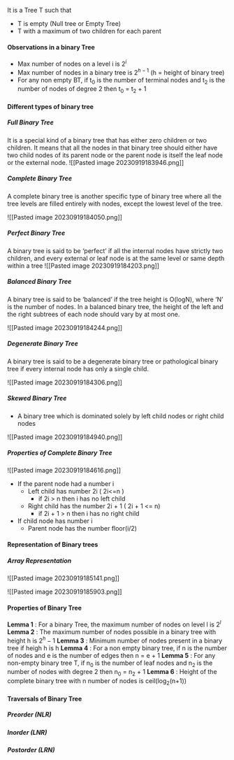 It is a Tree T such that
- T is empty (Null tree or Empty Tree)
- T with a maximum of two children for each parent

#### Observations in a binary Tree
- Max number of nodes on a level i is 2$^i$  
- Max number of nodes in a binary tree is 2$^{h-1}$ (h = height of binary tree) 
- For any non empty BT, if t$_0$ is the number of terminal nodes and t$_2$ is the number of nodes of degree 2 then t$_0$ = t$_2$ + 1

#### Different types of binary tree
##### Full Binary Tree
It is a special kind of a binary tree that has either zero children or two children. It means that all the nodes in that binary tree should either have two child nodes of its parent node or the parent node is itself the leaf node or the external node.
![[Pasted image 20230919183946.png]]


##### Complete Binary Tree
A complete binary tree is another specific type of binary tree where all the tree levels are filled entirely with nodes, except the lowest level of the tree.

![[Pasted image 20230919184050.png]]

##### **Perfect Binary Tree**

A binary tree is said to be ‘perfect’ if all the internal nodes have strictly two children, and every external or leaf node is at the same level or same depth within a tree
![[Pasted image 20230919184203.png]]

##### Balanced Binary Tree
A binary tree is said to be ‘balanced’ if the tree height is O(logN), where ‘N’ is the number of nodes. In a balanced binary tree, the height of the left and the right subtrees of each node should vary by at most one.

![[Pasted image 20230919184244.png]]


##### **Degenerate Binary Tree** 

A binary tree is said to be a degenerate binary tree or pathological binary tree if every internal node has only a single child.

![[Pasted image 20230919184306.png]]

##### Skewed Binary Tree
* A binary tree which is dominated solely by left child nodes or right child nodes 

![[Pasted image 20230919184940.png]]

##### Properties of Complete Binary Tree
![[Pasted image 20230919184616.png]]

- If the parent node had a number i 
	- Left child has number 2i ( 2i<=n )
		- if 2i > n then i has no left child
	- Right child has the number 2i + 1 ( 2i + 1 <= n)
		- if 2i + 1 > n then i has no right child
- If child node has number i 
	- Parent node has the number floor(i/2)



#### Representation of Binary trees

##### Array Representation
![[Pasted image 20230919185141.png]]

![[Pasted image 20230919185903.png]]


#### Properties of Binary Tree
**Lemma 1** : For a binary Tree, the maximum number of nodes on level l is 2$^l$
**Lemma 2** : The maximum number of nodes possible in a binary tree with height h is 2$^h-1$
**Lemma 3** : Minimum number of nodes present in a binary tree if heigh h is h
**Lemma 4** : For a non empty binary tree, if n is the number of nodes and e is the number of edges then n = e + 1
**Lemma 5** : For any non-empty binary tree T, if n$_0$ is the number of leaf nodes and n$_2$ is the number of nodes with degree 2 then n$_0$ = n$_2$ + 1
**Lemma 6** : Height of the complete binary tree with n number of nodes is ceil(log$_2$(n+1))


#### Traversals of Binary Tree

##### Preorder (NLR)
##### Inorder (LNR)
##### Postorder (LRN)



